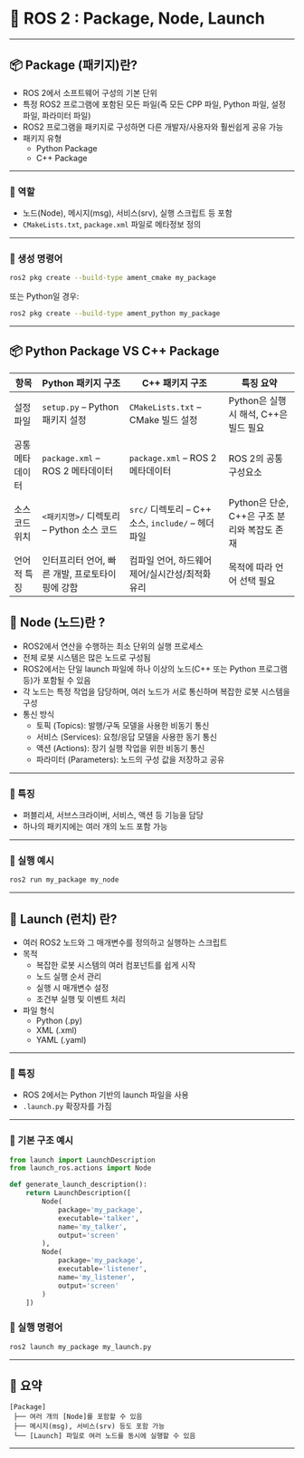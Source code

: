 
# 🧮 ROS 2 : Package, Node, Launch 


---

## 📦  Package (패키지)란?

- ROS 2에서 소프트웨어 구성의 기본 단위
- 특정 ROS2 프로그램에 포함된 모든 파일(즉 모든 CPP 파일, Python 파일, 설정 파일, 파라미터 파일)
- ROS2 프로그램을 패키지로 구성하면 다른 개발자/사용자와 훨씬쉽게 공유 가능
- 패키지 유형
  - Python Package
  - C++ Package

---

### 🔹 역할

- 노드(Node), 메시지(msg), 서비스(srv), 실행 스크립트 등 포함
- `CMakeLists.txt`, `package.xml` 파일로 메타정보 정의

---

### 🔹 생성 명령어

```bash
ros2 pkg create --build-type ament_cmake my_package
```
또는 Python일 경우:
```bash
ros2 pkg create --build-type ament_python my_package
```

---

## 📦 Python Package VS C++ Package

| 항목           | Python 패키지 구조             | C++ 패키지 구조                         | 특징 요약                          |
| ------------ | ----------------------------- | ---------------------------------------- | ------------------------------ |
| 설정 파일    | `setup.py` – Python 패키지 설정    | `CMakeLists.txt` – CMake 빌드 설정           | Python은 실행 시 해석, C++은 빌드 필요    |
| 공통 메타데이터 | `package.xml` – ROS 2 메타데이터   | `package.xml` – ROS 2 메타데이터              | ROS 2의 공통 구성요소                 |
|소스 코드 위치 | `<패키지명>/` 디렉토리 – Python 소스 코드 | `src/` 디렉토리 – C++ 소스, `include/` – 헤더 파일 | Python은 단순, C++은 구조 분리와 복잡도 존재 |
| 언어적 특징   | 인터프리터 언어, 빠른 개발, 프로토타이핑에 강함   | 컴파일 언어, 하드웨어 제어/실시간성/최적화 유리              | 목적에 따라 언어 선택 필요                |


## 🧩  Node (노드)란 ?

- ROS2에서 연산을 수행하는 최소 단위의 실행 프로세스
- 전체 로봇 시스템은 많은 노드로 구성됨
- ROS2에서는 단일 launch 파일에 하나 이상의 노드(C++ 또는 Python 프로그램 등)가 포함될 수 있음
- 각 노드는 특정 작업을 담당하며, 여러 노드가 서로 통신하며 복잡한 로봇 시스템을 구성
- 통신 방식
  - 토픽 (Topics): 발행/구독 모델을 사용한 비동기 통신
  - 서비스 (Services): 요청/응답 모델을 사용한 동기 통신
  - 액션 (Actions): 장기 실행 작업을 위한 비동기 통신
  - 파라미터 (Parameters): 노드의 구성 값을 저장하고 공유

---

### 🔹 특징

- 퍼블리셔, 서브스크라이버, 서비스, 액션 등 기능을 담당
- 하나의 패키지에는 여러 개의 노드 포함 가능

---

### 🔹 실행 예시
```bash
ros2 run my_package my_node
```

---

## 🚀  Launch (런치) 란?

- 여러 ROS2 노드와 그 매개변수를 정의하고 실행하는 스크립트
- 목적
  - 복잡한 로봇 시스템의 여러 컴포넌트를 쉽게 시작
  - 노드 실행 순서 관리
  - 실행 시 매개변수 설정
  - 조건부 실행 및 이벤트 처리
- 파일 형식
  - Python (.py)
  - XML (.xml)
  - YAML (.yaml)

---

### 🔹 특징

- ROS 2에서는 Python 기반의 launch 파일을 사용
- `.launch.py` 확장자를 가짐

---

### 🔹 기본 구조 예시

```python
from launch import LaunchDescription
from launch_ros.actions import Node

def generate_launch_description():
    return LaunchDescription([
        Node(
            package='my_package',
            executable='talker',
            name='my_talker',
            output='screen'
        ),
        Node(
            package='my_package',
            executable='listener',
            name='my_listener',
            output='screen'
        )
    ])
```

### 🔹 실행 명령어
```bash
ros2 launch my_package my_launch.py
```

---

## 🔄  요약

```text
[Package]
 ├── 여러 개의 [Node]를 포함할 수 있음
 ├── 메시지(msg), 서비스(srv) 등도 포함 가능
 └── [Launch] 파일로 여러 노드를 동시에 실행할 수 있음
```

---

